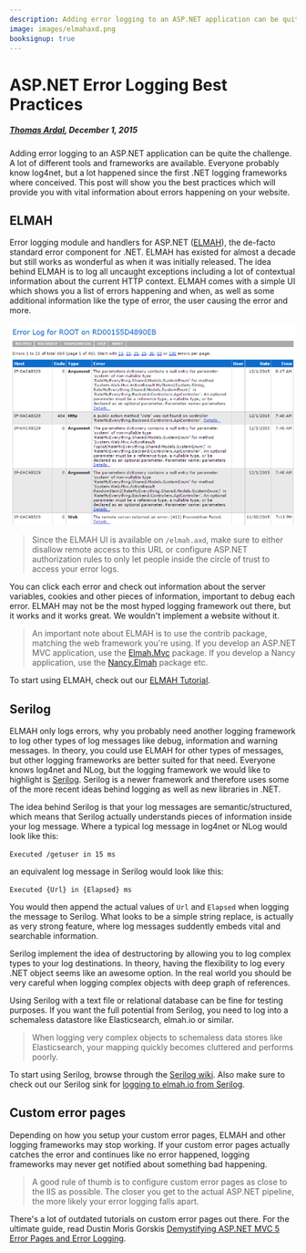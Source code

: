 ```yaml
---
description: Adding error logging to an ASP.NET application can be quite the challenge. This post will show you the best practices for adding error logging to your website.
image: images/elmahaxd.png
booksignup: true
---
```


# ASP.NET Error Logging Best Practices

##### [Thomas Ardal](http://elmah.io/about/), December 1, 2015

Adding error logging to an ASP.NET application can be quite the challenge. A lot of different tools and frameworks are available. Everyone probably know log4net, but a lot happened since the first .NET logging frameworks where conceived. This post will show you the best practices which will provide you with vital information about errors happening on your website.

## ELMAH

Error logging module and handlers for ASP.NET ([ELMAH](https://elmah.github.io/)), the de-facto standard error component for .NET. ELMAH has existed for almost a decade but still works as wonderful as when it was initially released. The idea behind ELMAH is to log all uncaught exceptions including a lot of contextual information about the current HTTP context. ELMAH comes with a simple UI which shows you a list of errors happening and when, as well as some additional information like the type of error, the user causing the error and more.

![elmah.axd](images/elmahaxd.png)

> Since the ELMAH UI is available on `/elmah.axd`, make sure to either disallow remote access to this URL or configure ASP.NET authorization rules to only let people inside the circle of trust to access your error logs.

You can click each error and check out information about the server variables, cookies and other pieces of information, important to debug each error. ELMAH may not be the most hyped logging framework out there, but it works and it works great. We wouldn't implement a website without it.

> An important note about ELMAH is to use the contrib package, matching the web framework you're using. If you develop an ASP.NET MVC application, use the [Elmah.Mvc](https://www.nuget.org/packages/Elmah.MVC/) package. If you develop a Nancy application, use the [Nancy.Elmah](https://www.nuget.org/packages/Nancy.Elmah/) package etc.

To start using ELMAH, check out our [ELMAH Tutorial](/elmah-tutorial).

## Serilog

ELMAH only logs errors, why you probably need another logging framework to log other types of log messages like debug, information and warning messages. In theory, you could use ELMAH for other types of messages, but other logging frameworks are better suited for that need. Everyone knows log4net and NLog, but the logging framework we would like to highlight is [Serilog](http://serilog.net/). Serilog is a newer framework and therefore uses some of the more recent ideas behind logging as well as new libraries in .NET.

The idea behind Serilog is that your log messages are semantic/structured, which means that Serilog actually understands pieces of information inside your log message. Where a typical log message in log4net or NLog would look like this:

`Executed /getuser in 15 ms`

an equivalent log message in Serilog would look like this:

`Executed {Url} in {Elapsed} ms`

You would then append the actual values of `Url` and `Elapsed` when logging the message to Serilog. What looks to be a simple string replace, is actually as very strong feature, where log messages suddently embeds vital and searchable information.

Serilog implement the idea of destructoring by allowing you to log complex types to your log destinations. In theory, having the flexibility to log every .NET object seems like an awesome option. In the real world you should be very careful when logging complex objects with deep graph of references.

Using Serilog with a text file or relational database can be fine for testing purposes. If you want the full potential from Serilog, you need to log into a schemaless datastore like Elasticsearch, elmah.io or similar.

> When logging very complex objects to schemaless data stores like Elasticsearch, your mapping quickly becomes cluttered and performs poorly.

To start using Serilog, browse through the [Serilog wiki](https://github.com/serilog/serilog/wiki). Also make sure to check out our Serilog sink for [logging to elmah.io from Serilog](https://docs.elmah.io/logging-to-elmah-io-from-serilog/).

## Custom error pages

Depending on how you setup your custom error pages, ELMAH and other logging frameworks may stop working. If your custom error pages actually catches the error and continues like no error happened, logging frameworks may never get notified about something bad happening.

> A good rule of thumb is to configure custom error pages as close to the IIS as possible. The closer you get to the actual ASP.NET pipeline, the more likely your error logging falls apart.

There's a lot of outdated tutorials on custom error pages out there. For the ultimate guide, read Dustin Moris Gorskis [Demystifying ASP.NET MVC 5 Error Pages and Error Logging](http://dusted.codes/demystifying-aspnet-mvc-5-error-pages-and-error-logging).

